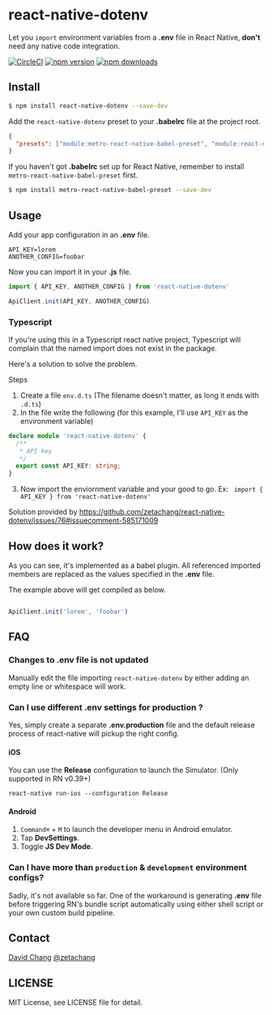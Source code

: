 # react-native-dotenv

Let you `import` environment variables from a **.env** file in React Native, **don't** need any native code integration.

[![CircleCI](https://circleci.com/gh/zetachang/react-native-dotenv.svg?style=svg)](https://circleci.com/gh/zetachang/react-native-dotenv)
[![npm version](https://img.shields.io/npm/v/react-native-dotenv.svg?style=flat-square)](https://www.npmjs.com/package/react-native-dotenv)
[![npm downloads](https://img.shields.io/npm/dt/react-native-dotenv.svg?style=flat-square)](https://www.npmjs.com/package/react-native-dotenv)

## Install

```sh
$ npm install react-native-dotenv --save-dev
```

Add the `react-native-dotenv` preset to your **.babelrc** file at the project root.

```json
{
  "presets": ["module:metro-react-native-babel-preset", "module:react-native-dotenv"]
}
```

If you haven't got **.babelrc** set up for React Native, remember to install `metro-react-native-babel-preset` first.

```sh
$ npm install metro-react-native-babel-preset --save-dev
```

## Usage

Add your app configuration in an **.env** file.

```
API_KEY=lorem
ANOTHER_CONFIG=foobar
```

Now you can import it in your **.js** file.

```js
import { API_KEY, ANOTHER_CONFIG } from 'react-native-dotenv'

ApiClient.init(API_KEY, ANOTHER_CONFIG)
```

### Typescript
If you're using this in a Typescript react native project, Typescript will complain that the named import does not exist in the package.

Here's a solution to solve the problem.

Steps
1. Create a file `env.d.ts` (The filename doesn't matter, as long it ends with `.d.ts`)
2. In the file write the following (for this example, I'll use `API_KEY` as the environment variable)
```ts
declare module 'react-native-dotenv' {
  /**
   * API key
   */
  export const API_KEY: string;
}

```
3. Now import the enviornment variable and your good to go. Ex: ` import { API_KEY } from 'react-native-dotenv'`

Solution provided by https://github.com/zetachang/react-native-dotenv/issues/76#issuecomment-585171009

## How does it work?

As you can see, it's implemented as a babel plugin. All referenced imported members are replaced as the values specified in the **.env** file.

The example above will get compiled as below.

```js

ApiClient.init('lorem', 'foobar')
```

## FAQ

### Changes to .env file is not updated

Manually edit the file importing `react-native-dotenv` by either adding an empty line or whitespace will work.

### Can I use different **.env** settings for production ?

Yes, simply create a separate **.env.production** file and the default release process of react-native will pickup the right config.

#### iOS

You can use the **Release** configuration to launch the Simulator. (Only supported in RN v0.39+)

```
react-native run-ios --configuration Release
```
#### Android

1. `Command⌘` + `M` to launch the developer menu in Android emulator.
2. Tap **DevSettings**.
3. Toggle **JS Dev Mode**.

### Can I have more than `production` & `development` environment configs?

Sadly, it's not available so far. One of the workaround is generating **.env** file before triggering RN's bundle script automatically using either shell script or your own custom build pipeline.

## Contact

[David Chang](http://github.com/zetachang)
[@zetachang](https://twitter.com/zetachang)

## LICENSE

MIT License, see LICENSE file for detail.
